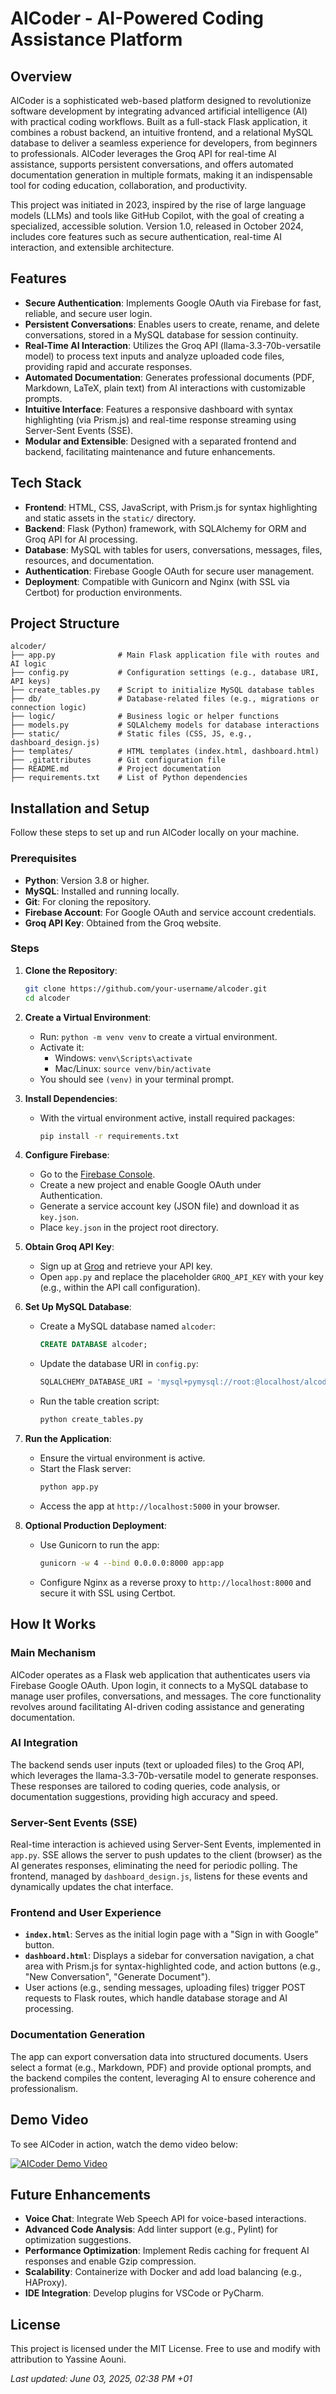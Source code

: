 # AlCoder - AI-Powered Coding Assistance Platform

## Overview
AlCoder is a sophisticated web-based platform designed to revolutionize software development by integrating advanced artificial intelligence (AI) with practical coding workflows. Built as a full-stack Flask application, it combines a robust backend, an intuitive frontend, and a relational MySQL database to deliver a seamless experience for developers, from beginners to professionals. AlCoder leverages the Groq API for real-time AI assistance, supports persistent conversations, and offers automated documentation generation in multiple formats, making it an indispensable tool for coding education, collaboration, and productivity.

This project was initiated in 2023, inspired by the rise of large language models (LLMs) and tools like GitHub Copilot, with the goal of creating a specialized, accessible solution. Version 1.0, released in October 2024, includes core features such as secure authentication, real-time AI interaction, and extensible architecture.

## Features
- **Secure Authentication**: Implements Google OAuth via Firebase for fast, reliable, and secure user login.
- **Persistent Conversations**: Enables users to create, rename, and delete conversations, stored in a MySQL database for session continuity.
- **Real-Time AI Interaction**: Utilizes the Groq API (llama-3.3-70b-versatile model) to process text inputs and analyze uploaded code files, providing rapid and accurate responses.
- **Automated Documentation**: Generates professional documents (PDF, Markdown, LaTeX, plain text) from AI interactions with customizable prompts.
- **Intuitive Interface**: Features a responsive dashboard with syntax highlighting (via Prism.js) and real-time response streaming using Server-Sent Events (SSE).
- **Modular and Extensible**: Designed with a separated frontend and backend, facilitating maintenance and future enhancements.

## Tech Stack
- **Frontend**: HTML, CSS, JavaScript, with Prism.js for syntax highlighting and static assets in the `static/` directory.
- **Backend**: Flask (Python) framework, with SQLAlchemy for ORM and Groq API for AI processing.
- **Database**: MySQL with tables for users, conversations, messages, files, resources, and documentation.
- **Authentication**: Firebase Google OAuth for secure user management.
- **Deployment**: Compatible with Gunicorn and Nginx (with SSL via Certbot) for production environments.

## Project Structure
```
alcoder/
├── app.py              # Main Flask application file with routes and AI logic
├── config.py           # Configuration settings (e.g., database URI, API keys)
├── create_tables.py    # Script to initialize MySQL database tables
├── db/                 # Database-related files (e.g., migrations or connection logic)
├── logic/              # Business logic or helper functions
├── models.py           # SQLAlchemy models for database interactions
├── static/             # Static files (CSS, JS, e.g., dashboard_design.js)
├── templates/          # HTML templates (index.html, dashboard.html)
├── .gitattributes      # Git configuration file
├── README.md           # Project documentation
├── requirements.txt    # List of Python dependencies
```

## Installation and Setup
Follow these steps to set up and run AlCoder locally on your machine.

### Prerequisites
- **Python**: Version 3.8 or higher.
- **MySQL**: Installed and running locally.
- **Git**: For cloning the repository.
- **Firebase Account**: For Google OAuth and service account credentials.
- **Groq API Key**: Obtained from the Groq website.

### Steps
1. **Clone the Repository**:
   ```bash
   git clone https://github.com/your-username/alcoder.git
   cd alcoder
   ```

2. **Create a Virtual Environment**:
   - Run: `python -m venv venv` to create a virtual environment.
   - Activate it:
     - Windows: `venv\Scripts\activate`
     - Mac/Linux: `source venv/bin/activate`
   - You should see `(venv)` in your terminal prompt.

3. **Install Dependencies**:
   - With the virtual environment active, install required packages:
     ```bash
     pip install -r requirements.txt
     ```

4. **Configure Firebase**:
   - Go to the [Firebase Console](https://console.firebase.google.com/).
   - Create a new project and enable Google OAuth under Authentication.
   - Generate a service account key (JSON file) and download it as `key.json`.
   - Place `key.json` in the project root directory.

5. **Obtain Groq API Key**:
   - Sign up at [Groq](https://groq.com/) and retrieve your API key.
   - Open `app.py` and replace the placeholder `GROQ_API_KEY` with your key (e.g., within the API call configuration).

6. **Set Up MySQL Database**:
   - Create a MySQL database named `alcoder`:
     ```sql
     CREATE DATABASE alcoder;
     ```
   - Update the database URI in `config.py`:
     ```python
     SQLALCHEMY_DATABASE_URI = 'mysql+pymysql://root:@localhost/alcoder'
     ```
   - Run the table creation script:
     ```bash
     python create_tables.py
     ```

7. **Run the Application**:
   - Ensure the virtual environment is active.
   - Start the Flask server:
     ```bash
     python app.py
     ```
   - Access the app at `http://localhost:5000` in your browser.

8. **Optional Production Deployment**:
   - Use Gunicorn to run the app:
     ```bash
     gunicorn -w 4 --bind 0.0.0.0:8000 app:app
     ```
   - Configure Nginx as a reverse proxy to `http://localhost:8000` and secure it with SSL using Certbot.

## How It Works
### Main Mechanism
AlCoder operates as a Flask web application that authenticates users via Firebase Google OAuth. Upon login, it connects to a MySQL database to manage user profiles, conversations, and messages. The core functionality revolves around facilitating AI-driven coding assistance and generating documentation.

### AI Integration
The backend sends user inputs (text or uploaded files) to the Groq API, which leverages the llama-3.3-70b-versatile model to generate responses. These responses are tailored to coding queries, code analysis, or documentation suggestions, providing high accuracy and speed.

### Server-Sent Events (SSE)
Real-time interaction is achieved using Server-Sent Events, implemented in `app.py`. SSE allows the server to push updates to the client (browser) as the AI generates responses, eliminating the need for periodic polling. The frontend, managed by `dashboard_design.js`, listens for these events and dynamically updates the chat interface.

### Frontend and User Experience
- **`index.html`**: Serves as the initial login page with a "Sign in with Google" button.
- **`dashboard.html`**: Displays a sidebar for conversation navigation, a chat area with Prism.js for syntax-highlighted code, and action buttons (e.g., "New Conversation", "Generate Document").
- User actions (e.g., sending messages, uploading files) trigger POST requests to Flask routes, which handle database storage and AI processing.

### Documentation Generation
The app can export conversation data into structured documents. Users select a format (e.g., Markdown, PDF) and provide optional prompts, and the backend compiles the content, leveraging AI to ensure coherence and professionalism.

## Demo Video
To see AlCoder in action, watch the demo video below:

[![AICoder Demo Video](https://i.vimeocdn.com/video/5725989620-7ab4e9d857c5c15ac9e4e4bc22ae20c93d087f7097e6173d1_640x360.jpg)](https://vimeo.com/1090111275)


## Future Enhancements
- **Voice Chat**: Integrate Web Speech API for voice-based interactions.
- **Advanced Code Analysis**: Add linter support (e.g., Pylint) for optimization suggestions.
- **Performance Optimization**: Implement Redis caching for frequent AI responses and enable Gzip compression.
- **Scalability**: Containerize with Docker and add load balancing (e.g., HAProxy).
- **IDE Integration**: Develop plugins for VSCode or PyCharm.


## License
This project is licensed under the MIT License. Free to use and modify with attribution to Yassine Aouni.


*Last updated: June 03, 2025, 02:38 PM +01*